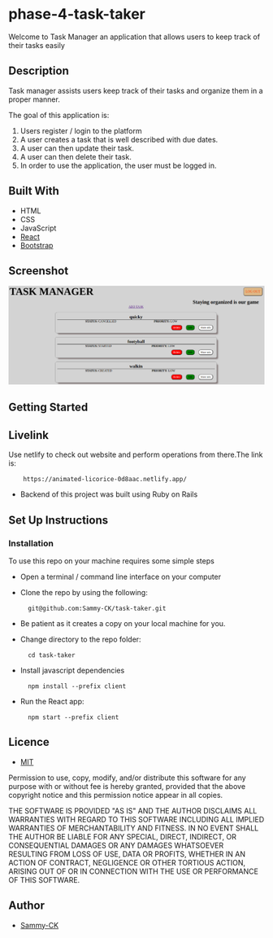 # phase-4-task-taker
Welcome to Task Manager an application that allows users to keep track of their tasks easily 

## Description
Task manager assists users keep track of their tasks and organize them in a proper manner.


The goal of this application is:
1. Users register / login to the platform
2. A user creates a task that is well described with due dates.
3. A user can then update their task.
4. A user can then delete their task.
5. In order to use the application, the user must be logged in.


## Built With
- HTML
- CSS
- JavaScript
- [React](https://reactjs.org/)
- [Bootstrap](https://getbootstrap.com/)


## Screenshot
<img src="./public/Screenshot from 2023-03-06 08-18-36.png" alt="screenshot" />


## Getting Started

## Livelink
Use netlify  to check out website and perform operations from there.The link is:

        https://animated-licorice-0d8aac.netlify.app/

- Backend of this project was built using Ruby on Rails
            


## Set Up Instructions

### Installation
To use this repo on your machine requires some simple steps

- Open a terminal / command line interface on your computer
- Clone the repo by using the following:

        git@github.com:Sammy-CK/task-taker.git


- Be patient as it creates a copy on your local machine for you.

- Change directory to the repo folder:

        cd task-taker    

- Install javascript dependencies

        npm install --prefix client

- Run the React app:
        
        npm start --prefix client

## Licence
- [MIT](https://choosealicense.com/licenses/mit/)


Permission to use, copy, modify, and/or distribute this software for any purpose with or without fee is hereby granted, provided that the above copyright notice and this permission notice appear in all copies.

THE SOFTWARE IS PROVIDED "AS IS" AND THE AUTHOR DISCLAIMS ALL WARRANTIES WITH REGARD TO THIS SOFTWARE INCLUDING ALL IMPLIED WARRANTIES OF MERCHANTABILITY AND FITNESS. IN NO EVENT SHALL THE AUTHOR BE LIABLE FOR ANY SPECIAL, DIRECT, INDIRECT, OR CONSEQUENTIAL DAMAGES OR ANY DAMAGES WHATSOEVER RESULTING FROM LOSS OF USE, DATA OR PROFITS, WHETHER IN AN ACTION OF CONTRACT, NEGLIGENCE OR OTHER TORTIOUS ACTION, ARISING OUT OF OR IN CONNECTION WITH THE USE OR PERFORMANCE OF THIS SOFTWARE.

## Author
- [Sammy-CK](https://github.com/Sammy-CK)